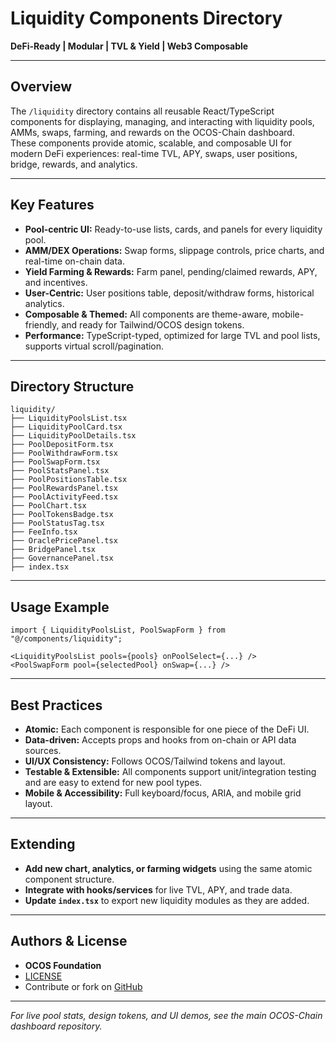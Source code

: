 # Liquidity Components Directory

**DeFi-Ready | Modular | TVL & Yield | Web3 Composable**

---

## Overview

The `/liquidity` directory contains all reusable React/TypeScript components for displaying, managing, and interacting with liquidity pools, AMMs, swaps, farming, and rewards on the OCOS-Chain dashboard.  
These components provide atomic, scalable, and composable UI for modern DeFi experiences: real-time TVL, APY, swaps, user positions, bridge, rewards, and analytics.

---

## Key Features

- **Pool-centric UI:** Ready-to-use lists, cards, and panels for every liquidity pool.
- **AMM/DEX Operations:** Swap forms, slippage controls, price charts, and real-time on-chain data.
- **Yield Farming & Rewards:** Farm panel, pending/claimed rewards, APY, and incentives.
- **User-Centric:** User positions table, deposit/withdraw forms, historical analytics.
- **Composable & Themed:** All components are theme-aware, mobile-friendly, and ready for Tailwind/OCOS design tokens.
- **Performance:** TypeScript-typed, optimized for large TVL and pool lists, supports virtual scroll/pagination.

---

## Directory Structure

```
liquidity/
├── LiquidityPoolsList.tsx
├── LiquidityPoolCard.tsx
├── LiquidityPoolDetails.tsx
├── PoolDepositForm.tsx
├── PoolWithdrawForm.tsx
├── PoolSwapForm.tsx
├── PoolStatsPanel.tsx
├── PoolPositionsTable.tsx
├── PoolRewardsPanel.tsx
├── PoolActivityFeed.tsx
├── PoolChart.tsx
├── PoolTokensBadge.tsx
├── PoolStatusTag.tsx
├── FeeInfo.tsx
├── OraclePricePanel.tsx
├── BridgePanel.tsx
├── GovernancePanel.tsx
├── index.tsx
```

---

## Usage Example

```tsx
import { LiquidityPoolsList, PoolSwapForm } from "@/components/liquidity";

<LiquidityPoolsList pools={pools} onPoolSelect={...} />
<PoolSwapForm pool={selectedPool} onSwap={...} />
```

---

## Best Practices

- **Atomic:** Each component is responsible for one piece of the DeFi UI.
- **Data-driven:** Accepts props and hooks from on-chain or API data sources.
- **UI/UX Consistency:** Follows OCOS/Tailwind tokens and layout.
- **Testable & Extensible:** All components support unit/integration testing and are easy to extend for new pool types.
- **Mobile & Accessibility:** Full keyboard/focus, ARIA, and mobile grid layout.

---

## Extending

- **Add new chart, analytics, or farming widgets** using the same atomic component structure.
- **Integrate with hooks/services** for live TVL, APY, and trade data.
- **Update `index.tsx`** to export new liquidity modules as they are added.

---

## Authors & License

- **OCOS Foundation**  
- [LICENSE](../../../../LICENSE)  
- Contribute or fork on [GitHub](https://github.com/ocosio/dashboard)

---

*For live pool stats, design tokens, and UI demos, see the main OCOS-Chain dashboard repository.*
